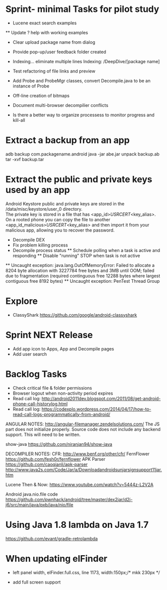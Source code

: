 # Sprint- minimal Tasks for pilot study
* Lucene exact search examples

** Update ? help with working examples
* Clear upload package name from dialog
 * Provide pop-up/user feedback folder created
 
* Indexing... eliminate multiple lines Indexing: /DeepDive/[package name]

* Test refactoring of file links and preview

* Add Probe and ProbeMgr classes, convert Decompile.java to be an instance of Probe

* Off-line creation of bitmaps

* Document multi-browser decompilier conflicts
* Is there a better way to organize processess to monitor progress and kill-all

# Extract a backup from an app
adb backup com.packagename.android
java -jar abe.jar unpack backup.ab
tar -xvf backup.tar

# Extract the public and private keys used by an app
Android Keystore public and private keys are stored in the /data/misc/keystore/user_0 directory.  
The private key is stored in a file that has <app_id>_USRCERT_<key_alias>.  
On a rooted phone you can copy the file to another <app_id_malicious>_USRCERT_<key_alias> 
and then import it from your malicious app, allowing you to recover the password.

* Decompile DEX
* Fix problem killing process
* Decompile process status
** Schedule polling when a task is active and responding
** Disable "running" STOP when task is not active 

** Uncaught exception: java.lang.OutOfMemoryError: Failed to allocate a 8204 byte allocation with 3227784 free bytes and 3MB until OOM; failed due to fragmentation (required continguous free 12288 bytes where largest contiguous free 8192 bytes)
** Uncaught exception: PenTest Thread Group

# Explore
* ClassyShark https://github.com/google/android-classyshark

# Sprint NEXT Release  
* Add app icon to Apps, App and Decompile pages
* Add user search

# Backlog Tasks  
* Check critical file & folder permissions
* Browser logout when non-activity period expires
* Read call log: http://android2011dev.blogspot.com/2011/08/get-android-phone-call-historylog.html
* Read call log: https://codexplo.wordpress.com/2014/04/17/how-to-read-call-logs-programmatically-from-android/ 

ANGULAR NOTES:
http://angular-filemanager.zendelsolutions.com/
The JS part does not initialize properly.
Source code does not include any backend support.  This will need to be written.

show-java
https://github.com/niranjan94/show-java

DECOMPILER NOTES:
CFR:
http://www.benf.org/other/cfr/
FernFlower
https://github.com/fesh0r/fernflower
APK Parser
https://github.com/caoqianli/apk-parser
http://www.java2s.com/Code/Jar/a/Downloadandroidsunjarsignsupport11jar.htm

Lucene Then & Now: https://www.youtube.com/watch?v=5444z-L2V2A

Android java.nio.file code
https://github.com/pwnhack/android/tree/master/dex2jar/d2j-j6/src/main/java/pxb/java/nio/file

# Using Java 1.8 lambda on Java 1.7
https://github.com/evant/gradle-retrolambda

# When updating elFinder
* left panel width, elFinder.full.css, line 1173, 	width:150px;/* mkk 230px */
* add full screen support
		<!-- mkk start, added for full screen-->
		<style type="text/css">
			html, body {
			height: 100%;
			margin: 0;
			}

			#elfinder {
			min-height: 100%;
			}
		</style>
		<!--[if lte IE 6]>
		<style type="text/css">
			#container {
			height: 100%;
			}
		</style>
		<![endif]-->
		<!-- mkk end, added for full screen-->
		

ELFINDER JAVA CONNECTOR NOTES:
https://github.com/bluejoe2008/elfinder-2.x-servlet


